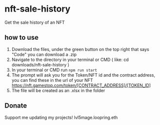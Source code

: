 # nft-sale-history
Get the sale history of an NFT

## how to use
1. Download the files, under the green button on the top right that says "Code" you can download a .zip
2. Navigate to the directory in your terminal or CMD ( like: cd downloads/nft-sale-history )
3. In your terminal or CMD run ``npm run start``
4. The prompt will ask you for the Token/NFT id and the contract address, you can find these in the url of your NFT
https://nft.gamestop.com/token/[CONTRACT_ADDRESS]/[TOKEN_ID]
5. The file will be created as an .xlsx in the folder


## Donate
Support me updating my projects! lvl5mage.loopring.eth
